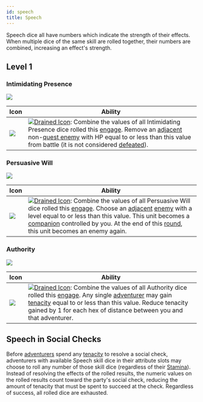 ```yaml
---
id: speech
title: Speech
---
```


Speech dice all have numbers which indicate the strength of their effects. When multiple dice of the same skill are rolled together, their numbers are combined, increasing an effect's strength.

## Level 1

### Intimidating Presence

<img src="/icons/skills/speech/intimidating-presence-all-results.png" className="skill-icon" />

| Icon                                                                                | Ability                                                                                                                                                                                                                                                                                                                                                                                                                      |
| ----------------------------------------------------------------------------------- | ---------------------------------------------------------------------------------------------------------------------------------------------------------------------------------------------------------------------------------------------------------------------------------------------------------------------------------------------------------------------------------------------------------------------------- |
| <img src="/icons/skills/speech/intimidating-presence.png" className="skill-icon" /> | [<img src="/icons/drained.svg" alt="Drained Icon" class="icon-svg" />](/docs/glossary/drained): Combine the values of all Intimidating Presence dice rolled this [engage](/docs/battles/adventurer-turn/engage). Remove an [adjacent](/docs/glossary/adjacent) non-[quest enemy](/docs/glossary/quest-unit) with HP equal to or less than this value from battle (it is not considered [defeated](/docs/glossary/defeated)). |

### Persuasive Will

<img src="/icons/skills/speech/persuasive-will-all-results.png" className="skill-icon" />

| Icon                                                                          | Ability                                                                                                                                                                                                                                                                                                                                                                                                                                                                                                      |
| ----------------------------------------------------------------------------- | ------------------------------------------------------------------------------------------------------------------------------------------------------------------------------------------------------------------------------------------------------------------------------------------------------------------------------------------------------------------------------------------------------------------------------------------------------------------------------------------------------------ |
| <img src="/icons/skills/speech/persuasive-will.png" className="skill-icon" /> | [<img src="/icons/drained.svg" alt="Drained Icon" class="icon-svg" />](/docs/glossary/drained): Combine the values of all Persuasive Will dice rolled this [engage](/docs/battles/adventurer-turn/engage). Choose an [adjacent](/docs/glossary/adjacent) [enemy](/docs/glossary/enemy) with a level equal to or less than this value. This unit becomes a [companion](/docs/glossary/companion) controlled by you. At the end of this [round](/docs/battles/battle-round), this unit becomes an enemy again. |

### Authority

<img src="/icons/skills/speech/authority-all-results.png" className="skill-icon" />

| Icon                                                                    | Ability                                                                                                                                                                                                                                                                                                                                                                                                                      |
| ----------------------------------------------------------------------- | ---------------------------------------------------------------------------------------------------------------------------------------------------------------------------------------------------------------------------------------------------------------------------------------------------------------------------------------------------------------------------------------------------------------------------- |
| <img src="/icons/skills/speech/authority.png" className="skill-icon" /> | [<img src="/icons/drained.svg" alt="Drained Icon" class="icon-svg" />](/docs/glossary/drained): Combine the values of all Authority dice rolled this [engage](/docs/battles/adventurer-turn/engage). Any single [adventurer](/docs/glossary/adventurer) may gain [tenacity](/docs/glossary/tenacity) equal to or less than this value. Reduce tenacity gained by 1 for each hex of distance between you and that adventurer. |

## Speech in Social Checks

Before [adventurers](/docs/glossary/adventurer) spend any [tenacity](/docs/glossary/tenacity) to resolve a social check, adventurers with available Speech skill dice in their attribute slots may choose to roll any number of those skill dice (regardless of their [Stamina](/docs/adventurer/stats/stamina)). Instead of resolving the effects of the rolled results, the numeric values on the rolled results count toward the party's social check, reducing the amount of tenacity that must be spent to succeed at the check. Regardless of success, all rolled dice are exhausted.
